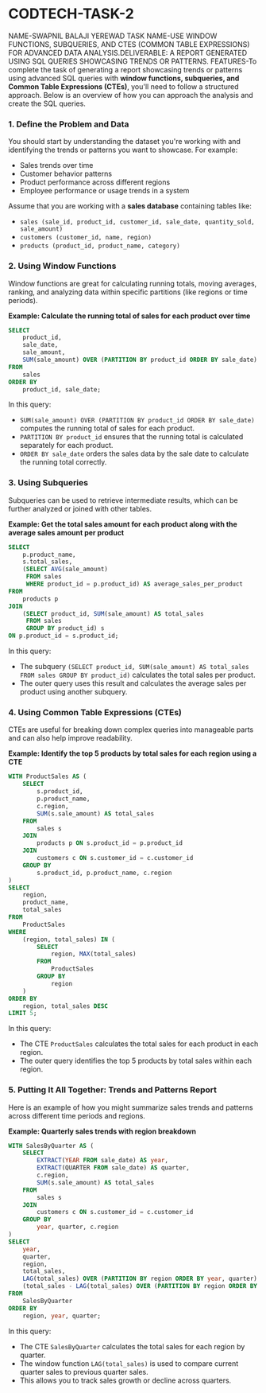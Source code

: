 # CODTECH-TASK-2
NAME-SWAPNIL BALAJI YEREWAD
TASK NAME-USE WINDOW FUNCTIONS, SUBQUERIES, AND CTES (COMMON TABLE EXPRESSIONS) FOR ADVANCED DATA ANALYSIS.DELIVERABLE: A REPORT GENERATED USING SQL QUERIES SHOWCASING TRENDS OR PATTERNS.
FEATURES-To complete the task of generating a report showcasing trends or patterns using advanced SQL queries with **window functions, subqueries, and Common Table Expressions (CTEs)**, you'll need to follow a structured approach. Below is an overview of how you can approach the analysis and create the SQL queries.

### 1. **Define the Problem and Data**
You should start by understanding the dataset you're working with and identifying the trends or patterns you want to showcase. For example:
- Sales trends over time
- Customer behavior patterns
- Product performance across different regions
- Employee performance or usage trends in a system

Assume that you are working with a **sales database** containing tables like:
- `sales (sale_id, product_id, customer_id, sale_date, quantity_sold, sale_amount)`
- `customers (customer_id, name, region)`
- `products (product_id, product_name, category)`

### 2. **Using Window Functions**

Window functions are great for calculating running totals, moving averages, ranking, and analyzing data within specific partitions (like regions or time periods).

**Example: Calculate the running total of sales for each product over time**

```sql
SELECT 
    product_id,
    sale_date,
    sale_amount,
    SUM(sale_amount) OVER (PARTITION BY product_id ORDER BY sale_date) AS running_total
FROM 
    sales
ORDER BY 
    product_id, sale_date;
```

In this query:
- `SUM(sale_amount) OVER (PARTITION BY product_id ORDER BY sale_date)` computes the running total of sales for each product.
- `PARTITION BY product_id` ensures that the running total is calculated separately for each product.
- `ORDER BY sale_date` orders the sales data by the sale date to calculate the running total correctly.

### 3. **Using Subqueries**

Subqueries can be used to retrieve intermediate results, which can be further analyzed or joined with other tables.

**Example: Get the total sales amount for each product along with the average sales amount per product**

```sql
SELECT 
    p.product_name,
    s.total_sales,
    (SELECT AVG(sale_amount) 
     FROM sales 
     WHERE product_id = p.product_id) AS average_sales_per_product
FROM 
    products p
JOIN 
    (SELECT product_id, SUM(sale_amount) AS total_sales 
     FROM sales 
     GROUP BY product_id) s
ON p.product_id = s.product_id;
```

In this query:
- The subquery `(SELECT product_id, SUM(sale_amount) AS total_sales FROM sales GROUP BY product_id)` calculates the total sales per product.
- The outer query uses this result and calculates the average sales per product using another subquery.

### 4. **Using Common Table Expressions (CTEs)**

CTEs are useful for breaking down complex queries into manageable parts and can also help improve readability.

**Example: Identify the top 5 products by total sales for each region using a CTE**

```sql
WITH ProductSales AS (
    SELECT 
        s.product_id,
        p.product_name,
        c.region,
        SUM(s.sale_amount) AS total_sales
    FROM 
        sales s
    JOIN 
        products p ON s.product_id = p.product_id
    JOIN 
        customers c ON s.customer_id = c.customer_id
    GROUP BY 
        s.product_id, p.product_name, c.region
)
SELECT 
    region,
    product_name,
    total_sales
FROM 
    ProductSales
WHERE 
    (region, total_sales) IN (
        SELECT 
            region, MAX(total_sales)
        FROM 
            ProductSales
        GROUP BY 
            region
    )
ORDER BY 
    region, total_sales DESC
LIMIT 5;
```

In this query:
- The CTE `ProductSales` calculates the total sales for each product in each region.
- The outer query identifies the top 5 products by total sales within each region.

### 5. **Putting It All Together: Trends and Patterns Report**

Here is an example of how you might summarize sales trends and patterns across different time periods and regions.

**Example: Quarterly sales trends with region breakdown**

```sql
WITH SalesByQuarter AS (
    SELECT
        EXTRACT(YEAR FROM sale_date) AS year,
        EXTRACT(QUARTER FROM sale_date) AS quarter,
        c.region,
        SUM(s.sale_amount) AS total_sales
    FROM 
        sales s
    JOIN 
        customers c ON s.customer_id = c.customer_id
    GROUP BY
        year, quarter, c.region
)
SELECT
    year,
    quarter,
    region,
    total_sales,
    LAG(total_sales) OVER (PARTITION BY region ORDER BY year, quarter) AS previous_quarter_sales,
    (total_sales - LAG(total_sales) OVER (PARTITION BY region ORDER BY year, quarter)) AS sales_growth
FROM
    SalesByQuarter
ORDER BY
    region, year, quarter;
```

In this query:
- The CTE `SalesByQuarter` calculates the total sales for each region by quarter.
- The window function `LAG(total_sales)` is used to compare current quarter sales to previous quarter sales.
- This allows you to track sales growth or decline across quarters.


